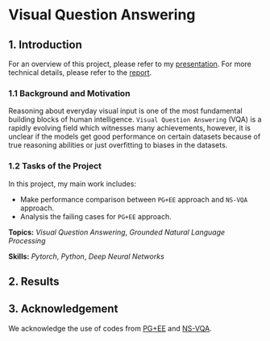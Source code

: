 # Visual Question Answering

## 1. Introduction

For an overview of this project, please refer to my [presentation](FinalPresentation.pdf). For more technical details, please refer to the [report](CMPT_983_Final_Report.pdf).

### 1.1 Background and Motivation

Reasoning about everyday visual input is one of the most fundamental building blocks of human intelligence. `Visual Question Answering` (VQA) is a rapidly evolving field which witnesses many achievements, however, it is unclear if the models get good performance on certain datasets because of true reasoning abilities or just overfitting to biases in the datasets.

### 1.2 Tasks of the Project

In this project, my main work includes:

- Make performance comparison between `PG+EE` approach and `NS-VQA` approach.
- Analysis the failing cases for `PG+EE` approach.

**Topics:** _Visual Question Answering_, _Grounded Natural Language Processing_

**Skills:** _Pytorch_, _Python_, _Deep Neural Networks_

## 2. Results

## 3. Acknowledgement

We acknowledge the use of codes from [PG+EE](https://github.com/facebookresearch/clevr-iep) and [NS-VQA](https://github.com/kexinyi/ns-vqa).
